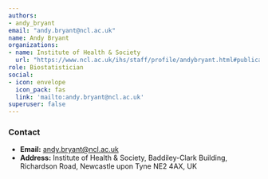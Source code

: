 ```yaml
---
authors:
- andy_bryant
email: "andy.bryant@ncl.ac.uk"
name: Andy Bryant
organizations:
- name: Institute of Health & Society
  url: "https://www.ncl.ac.uk/ihs/staff/profile/andybryant.html#publications"
role: Biostatistician
social:
- icon: envelope
  icon_pack: fas
  link: 'mailto:andy.bryant@ncl.ac.uk'
superuser: false
---
```


### Contact

- __Email:__ [andy.bryant@ncl.ac.uk](mailto:andy.bryant@ncl.ac.uk)
- __Address:__ Institute of Health & Society, Baddiley-Clark Building, Richardson Road, Newcastle upon Tyne NE2 4AX, UK
